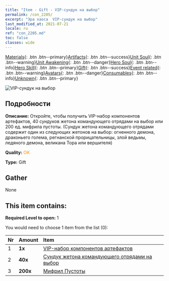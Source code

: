 ```yaml
---
title: "Item - Gift - VIP-сундук на выбор"
permalink: /con_2205/
excerpt: "Эра хаоса  VIP-сундук на выбор"
last_modified_at: 2021-07-21
locale: ru
ref: "con_2205.md"
toc: false
classes: wide
---
```

 [Materials](/ItemsRU/){: .btn .btn--primary}[Artifacts](/ItemsRU/Artifacts/){: .btn .btn--success}[Unit Soul](/ItemsRU/UnitSoul/){: .btn .btn--warning}[Unit Awakening](/ItemsRU/UnitAwakening/){: .btn .btn--danger}[Hero Soul](/ItemsRU/HeroSoul/){: .btn .btn--info}[Hero Skill](/ItemsRU/HeroSkill/){: .btn .btn--primary}[Gift](/ItemsRU/Gift/){: .btn .btn--success}[Event related](/ItemsRU/Events/){: .btn .btn--warning}[Avatars](/ItemsRU/Avatars/){: .btn .btn--danger}[Consumables](/ItemsRU/Consumables/){: .btn .btn--info}[Unknown](/ItemsRU/Unknown/){: .btn .btn--primary}

 ![VIP-сундук на выбор](/images/t/i_907181.png)

## Подробности
 **Описание:** Откройте, чтобы получить VIP-набор компонентов артефактов, 40 сундуков жетона командующего отрядами на выбор или 200 ед. мифрила пустоты. (Сундук жетона командующего отрядами содержит один из следующих жетонов на выбор: огненного демона, драконьего голема, регнанской прорицательницы, злой ведьмы, ледяного демона, великана Тора или вершителя)

 **Quality:** <span style="color: #FF8C00">OK</span>

 **Type:** Gift

## Gather

  None

## This item contains:

 **Required Level to open:** 1

 You would need to choose 1 item from the list (0):

  | Nr | Amount |     Item    |
  |:---|:-------|:------------|
  | 1 |  **1x** | [VIP-набор компонентов артефактов](/ItemsRU/con_1874/) |  | 
  | 2 |  **40x** | [Сундук жетона командующего отрядами на выбор](/ru/Items/con_2206/) |  | 
  | 3 |  **200x** | [Мифрил Пустоты](/ItemsRU/con_817/) |  | 
